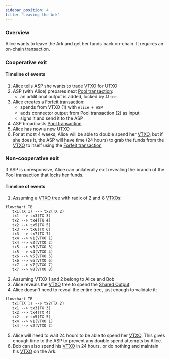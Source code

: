 ```yaml
---
sidebar_position: 4
title: 'Leaving the Ark'
---
```


### Overview

Alice wants to leave the Ark and get her funds back on-chain. It requires an on-chain transaction.

### Cooperative exit

#### Timeline of events

1. Alice tells ASP she wants to trade [VTXO](./nomenclature#vtxo) for UTXO
2. ASP (with Alice) prepares next [Pool transaction](./nomenclature#pool-transaction-aka-ark-transaction):
   - an additional output is added, locked by `Alice`
3. Alice creates a [Forfeit transaction](./nomenclature#forfeit-transaction):
   - spends from VTXO (1) with `Alice + ASP`
   - adds connector output from Pool transaction (2) as input
   - signs it and send it to the ASP
4. ASP broadcasts [Pool transaction](./nomenclature#pool-transaction-aka-ark-transaction)
5. Alice has now a new UTXO
6. For at most 4 weeks, Alice will be able to double spend her [VTXO](./nomenclature#vtxo), but if she does it, the ASP will have time (24 hours) to grab the funds from the [VTXO](./nomenclature#vtxo) to itself using the [Forfeit transaction](./nomenclature#forfeit-transaction)

### Non-cooperative exit

If ASP is unresponsive, Alice can unilaterally exit revealing the branch of the Pool transaction that locks her funds.

#### Timeline of events

1. Assuming a [VTXO](./nomenclature#vtxo) tree with radix of 2 and 8 [VTXOs](./nomenclature#vtxo):

```mermaid
flowchart TB
   tx1(TX 1) --> tx2(TX 2)
   tx1 --> tx3(TX 3)
   tx2 --> tx4(TX 4)
   tx2 --> tx5(TX 5)
   tx3 --> tx6(TX 6)
   tx3 --> tx7(TX 7)
   tx4 --> v1(VTXO 1)
   tx4 --> v2(VTXO 2)
   tx5 --> v3(VTXO 3)
   tx5 --> v4(VTXO 4)
   tx6 --> v5(VTXO 5)
   tx6 --> v6(VTXO 6)
   tx7 --> v7(VTXO 7)
   tx7 --> v8(VTXO 8)
```

2. Assuming VTXO 1 and 2 belong to Alice and Bob
3. Alice reveals the [VTXO](./nomenclature#vtxo) tree to spend the [Shared Output](./nomenclature#shared-output-aka-shared-utxo).
4. Alice doesn't need to reveal the entire tree, just enough to validate it:

```mermaid
flowchart TB
   tx1(TX 1) --> tx2(TX 2)
   tx1 --> tx3(TX 3)
   tx2 --> tx4(TX 4)
   tx2 --> tx5(TX 5)
   tx4 --> v1(VTXO 1)
   tx4 --> v2(VTXO 2)
```

5. Alice will need to wait 24 hours to be able to spend her [VTXO](./nomenclature#vtxo). This gives enough time to the ASP to prevent any double spend attempts by Alice.
6. Bob can also spend his [VTXO](./nomenclature#vtxo) in 24 hours, or do nothing and maintain his [VTXO](./nomenclature#vtxo) on the Ark.
